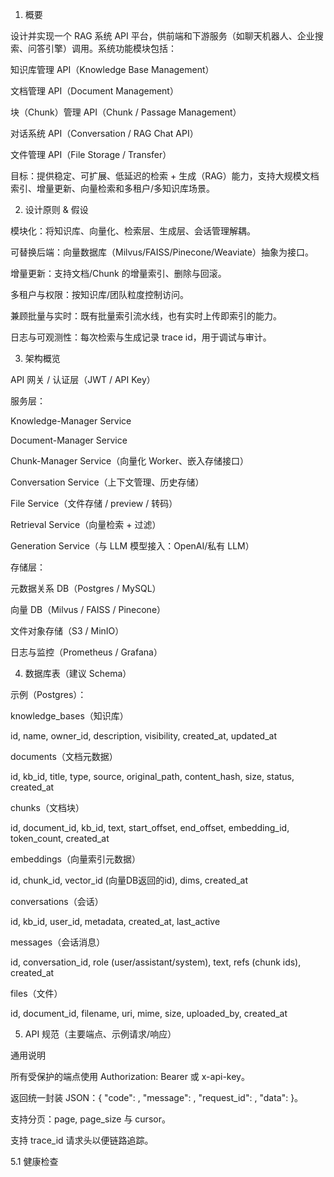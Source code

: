 1. 概要

设计并实现一个 RAG 系统 API 平台，供前端和下游服务（如聊天机器人、企业搜索、问答引擎）调用。系统功能模块包括：

知识库管理 API（Knowledge Base Management）

文档管理 API（Document Management）

块（Chunk）管理 API（Chunk / Passage Management）

对话系统 API（Conversation / RAG Chat API）

文件管理 API（File Storage / Transfer）

目标：提供稳定、可扩展、低延迟的检索 + 生成（RAG）能力，支持大规模文档索引、增量更新、向量检索和多租户/多知识库场景。

2. 设计原则 & 假设

模块化：将知识库、向量化、检索层、生成层、会话管理解耦。

可替换后端：向量数据库（Milvus/FAISS/Pinecone/Weaviate）抽象为接口。

增量更新：支持文档/Chunk 的增量索引、删除与回滚。

多租户与权限：按知识库/团队粒度控制访问。

兼顾批量与实时：既有批量索引流水线，也有实时上传即索引的能力。

日志与可观测性：每次检索与生成记录 trace id，用于调试与审计。

3. 架构概览

API 网关 / 认证层（JWT / API Key）

服务层：

Knowledge-Manager Service

Document-Manager Service

Chunk-Manager Service（向量化 Worker、嵌入存储接口）

Conversation Service（上下文管理、历史存储）

File Service（文件存储 / preview / 转码）

Retrieval Service（向量检索 + 过滤）

Generation Service（与 LLM 模型接入：OpenAI/私有 LLM）

存储层：

元数据关系 DB（Postgres / MySQL）

向量 DB（Milvus / FAISS / Pinecone）

文件对象存储（S3 / MinIO）

日志与监控（Prometheus / Grafana）

4. 数据库表（建议 Schema）

示例（Postgres）：

knowledge_bases（知识库）

id, name, owner_id, description, visibility, created_at, updated_at

documents（文档元数据）

id, kb_id, title, type, source, original_path, content_hash, size, status, created_at

chunks（文档块）

id, document_id, kb_id, text, start_offset, end_offset, embedding_id, token_count, created_at

embeddings（向量索引元数据）

id, chunk_id, vector_id (向量DB返回的id), dims, created_at

conversations（会话）

id, kb_id, user_id, metadata, created_at, last_active

messages（会话消息）

id, conversation_id, role (user/assistant/system), text, refs (chunk ids), created_at

files（文件）

id, document_id, filename, uri, mime, size, uploaded_by, created_at

5. API 规范（主要端点、示例请求/响应）

通用说明

所有受保护的端点使用 Authorization: Bearer <jwt> 或 x-api-key。

返回统一封装 JSON：{ "code": <int>, "message": <str>, "request_id": <str>, "data": <obj> }。

支持分页：page, page_size 与 cursor。

支持 trace_id 请求头以便链路追踪。

5.1 健康检查